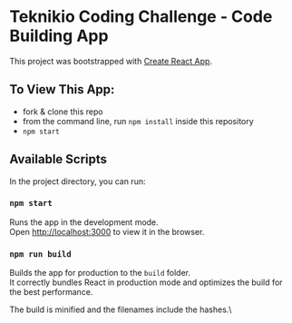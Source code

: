 # Teknikio Coding Challenge - Code Building App

This project was bootstrapped with [Create React App](https://github.com/facebook/create-react-app).

## To View This App:
- fork & clone this repo
- from the command line, run `npm install` inside this repository
- `npm start`

## Available Scripts

In the project directory, you can run:

### `npm start`

Runs the app in the development mode.\
Open [http://localhost:3000](http://localhost:3000) to view it in the browser.

### `npm run build`

Builds the app for production to the `build` folder.\
It correctly bundles React in production mode and optimizes the build for the best performance.

The build is minified and the filenames include the hashes.\
